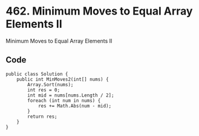 # 462. Minimum Moves to Equal Array Elements II
Minimum Moves to Equal Array Elements II

## Code
    public class Solution {
        public int MinMoves2(int[] nums) {
            Array.Sort(nums);
            int res = 0;
            int mid = nums[nums.Length / 2];
            foreach (int num in nums) {
                res += Math.Abs(num - mid);
            }
            return res;
        }
    }